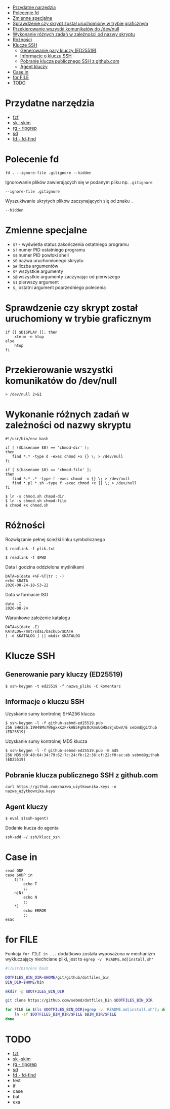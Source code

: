 <!-- vim-markdown-toc GFM -->

* [Przydatne narzędzia](#przydatne-narzdzia)
* [Polecenie fd](#polecenie-fd)
* [Zmienne specjalne](#zmienne-specjalne)
* [Sprawdzenie czy skrypt został uruchomiony w trybie graficznym](#sprawdzenie-czy-skrypt-zosta-uruchomiony-w-trybie-graficznym)
* [Przekierowanie wszystki komunikatów do /dev/null](#przekierowanie-wszystki-komunikatów-do-devnull)
* [Wykonanie różnych zadań w zależności od nazwy skryptu](#wykonanie-rónych-zada-w-zalenoci-od-nazwy-skryptu)
* [Różności](#rónoci)
* [Klucze SSH](#klucze-ssh)
    * [Generowanie pary kluczy (ED25519)](#generowanie-pary-kluczy-ed25519)
    * [Informacje o kluczu SSH](#informacje-o-kluczu-ssh)
    * [Pobranie klucza publicznego SSH z github.com](#pobranie-klucza-publicznego-ssh-z-githubcom)
    * [Agent kluczy](#agent-kluczy)
* [Case in](#case-in)
* [for FILE](#for-file)
* [TODO](#todo)

<!-- vim-markdown-toc -->

# Przydatne narzędzia

- [fzf](https://github.com/junegunn/fzf)
- [sk -skim](https://github.com/lotabout/skim)
- [rg - ripgrep](https://github.com/BurntSushi/ripgrep)
- [sd](https://github.com/chmln/sd)
- [fd - fd-find](https://github.com/sharkdp/fd)

# Polecenie fd

```
fd . --ignore-file .gitignore --hidden
```

Ignorowanie plików zawierających się w podanym pliku np. `.gitignore`

```
--ignore-file .gitignore
```

Wyszukiwanie ukrytych plików zaczynających się od znaku `.`
```
--hidden
```

# Zmienne specjalne

- `$?` - wyświetla status zakończenia ostatniego programu
- `$!` numer PID ostatniego programu
- `$$` numer PID powłoki shell
- `$0` nazwa uruchomionego skryptu
- `$#` liczba argumentów
- `$*` wszystkie argumenty
- `$@` wszystkie argumenty zaczynając od pierwszego
- `$1` pierwszy argument
- `$_` ostatni argument poprzedniego polecenia

# Sprawdzenie czy skrypt został uruchomiony w trybie graficznym

```
if [[ $DISPLAY ]]; then
    xterm -e htop
else
    htop
fi
```

# Przekierowanie wszystki komunikatów do /dev/null

```
> /dev/null 2>&1
```

# Wykonanie różnych zadań w zależności od nazwy skryptu

```
#!/usr/bin/env bash

if [ ($basename $0) == 'chmod-dir' ];
then
   find *.* -type d -exec chmod +x {} \; > /dev/null
fi

if [ $(basename $0) == 'chmod-file' ];
then
   find *.* .* -type f -exec chmod -x {} \; > /dev/null
   find *.pl *.sh -type f -exec chmod +x {} \; > /dev/null
fi
```

```
$ ln -s chmod.sh chmod-dir
$ ln -s chmod.sh chmod-file
$ chmod +x chmod.sh
```

# Różności

Rozwiązanie pełnej ścieżki linku symbolicznego

```
$ readlink -f plik.txt

$ readlink -f $PWD
```

Data i godzina oddzielona myślnikami

```
DATA=$(date +%F-%T|tr : -)
echo $DATA
2020-08-24-18-53-22
```

Data w formacie ISO

```
date -I
2020-08-24
```

Warunkowe założenie katalogu

```
DATA=$(date -I)
KATALOG=/mnt/sda1/backup/$DATA
[ -d $KATALOG ] || mkdir $KATALOG
```

# Klucze SSH

## Generowanie pary kluczy (ED25519)

```
$ ssh-keygen -t ed25519 -f nazwa_pliku -C komentarz
```

## Informacje o kluczu SSH

Uzyskanie sumy kontrolnej SHA256 klucza
```
$ ssh-keygen -l -f github-sebmd-ed25519.pub
256 SHA256:I9W48Mn7W6gxxKzF/kAB5FgNs0cKmoUGHSs8jsbwV/E sebmd@github (ED25519)
```

Uzyskanie sumy kontrolnej MD5 klucza
```
$ ssh-keygen -l -f github-sebmd-ed25519.pub -E md5
256 MD5:00:48:64:34:79:62:7c:24:fb:12:36:cf:22:f0:ac:ab sebmd@github (ED25519)
```

## Pobranie klucza publicznego SSH z github.com

```
curl https://github.com/nazwa_użytkownika.keys -o nazwa_użytkownika.keys
```

## Agent kluczy

```
$ eval $(ssh-agent)
```

Dodanie kucza do agenta

```
ssh-add ~/.ssh/klucz_ssh
```

# Case in

```
read ODP
case $ODP in
    t|T)
        echo T
        ;;
    n|N)
        echo N
        ;;
    *)
        echo ERROR
        ;;
esac
```

# for FILE

Funkcja `for FILE in ...` dodatkowo została wyposażona w mechanizm wykluczający
niechciane pliki, jest to `egrep -v 'README.md|install.sh'`

```bash
#!/usr/bin/env bash

DOTFILES_BIN_DIR=$HOME/git/github/dotfiles_bin
BIN_DIR=$HOME/bin

mkdir -p $DOTFILES_BIN_DIR

git clone https://github.com/sebmd/dotfiles_bin $DOTFILES_BIN_DIR

for FILE in $(ls $DOTFILES_BIN_DIR|egrep -v 'README.md|install.sh'); do
    ln -sf $DOTFILES_BIN_DIR/$FILE $BIN_DIR/$FILE
done
```

# TODO

- [fzf](https://github.com/junegunn/fzf)
- [sk -skim](https://github.com/lotabout/skim)
- [rg - ripgrep](https://github.com/BurntSushi/ripgrep)
- [sd](https://github.com/chmln/sd)
- [fd - fd-find](https://github.com/sharkdp/fd)
- test
- if
- case
- bat
- exa
